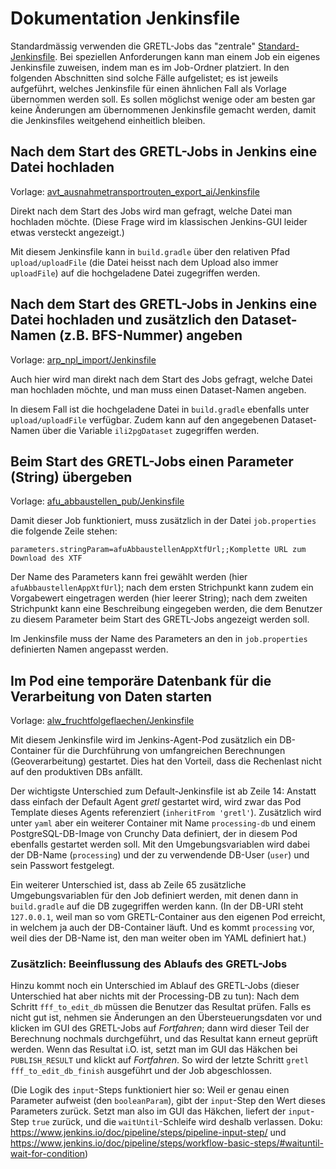 # Dokumentation Jenkinsfile

Standardmässig verwenden die GRETL-Jobs
das "zentrale" [Standard-Jenkinsfile](Jenkinsfile).
Bei speziellen Anforderungen kann man einem Job
ein eigenes Jenkinsfile zuweisen,
indem man es im Job-Ordner platziert.
In den folgenden Abschnitten sind solche Fälle aufgelistet;
es ist jeweils aufgeführt, welches Jenkinsfile für einen ähnlichen Fall
als Vorlage übernommen werden soll.
Es sollen möglichst wenige oder am besten gar keine Änderungen
am übernommenen Jenkinsfile gemacht werden,
damit die Jenkinsfiles weitgehend einheitlich bleiben.

## Nach dem Start des GRETL-Jobs in Jenkins eine Datei hochladen

Vorlage: [avt_ausnahmetransportrouten_export_ai/Jenkinsfile](avt_ausnahmetransportrouten_export_ai/Jenkinsfile)

Direkt nach dem Start des Jobs wird man gefragt,
welche Datei man hochladen möchte.
(Diese Frage wird im klassischen Jenkins-GUI leider etwas versteckt angezeigt.)

Mit diesem Jenkinsfile kann in `build.gradle`
über den relativen Pfad `upload/uploadFile`
(die Datei heisst nach dem Upload also immer `uploadFile`)
auf die hochgeladene Datei zugegriffen werden.

## Nach dem Start des GRETL-Jobs in Jenkins eine Datei hochladen und zusätzlich den Dataset-Namen (z.B. BFS-Nummer) angeben

Vorlage: [arp_npl_import/Jenkinsfile](arp_npl_import/Jenkinsfile)

Auch hier wird man direkt nach dem Start des Jobs gefragt,
welche Datei man hochladen möchte, und man muss einen Dataset-Namen angeben.

In diesem Fall ist die hochgeladene Datei in `build.gradle`
ebenfalls unter `upload/uploadFile` verfügbar.
Zudem kann auf den angegebenen Dataset-Namen
über die Variable `ili2pgDataset` zugegriffen werden.

## Beim Start des GRETL-Jobs einen Parameter (String) übergeben

Vorlage: [afu_abbaustellen_pub/Jenkinsfile](afu_abbaustellen_pub/Jenkinsfile)

Damit dieser Job funktioniert, muss zusätzlich in der Datei `job.properties`
die folgende Zeile stehen:

```
parameters.stringParam=afuAbbaustellenAppXtfUrl;;Komplette URL zum Download des XTF
```

Der Name des Parameters kann frei gewählt werden
(hier `afuAbbaustellenAppXtfUrl`);
nach dem ersten Strichpunkt kann zudem ein Vorgabewert eingetragen werden
(hier leerer String);
nach dem zweiten Strichpunkt kann eine Beschreibung eingegeben werden,
die dem Benutzer zu diesem Parameter
beim Start des GRETL-Jobs angezeigt werden soll.

Im Jenkinsfile muss der Name des Parameters an den
in `job.properties` definierten Namen angepasst werden.

## Im Pod eine temporäre Datenbank für die Verarbeitung von Daten starten

Vorlage: [alw_fruchtfolgeflaechen/Jenkinsfile](alw_fruchtfolgeflaechen/Jenkinsfile)

Mit diesem Jenkinsfile wird im Jenkins-Agent-Pod zusätzlich ein DB-Container
für die Durchführung von umfangreichen Berechnungen (Geoverarbeitung) gestartet.
Dies hat den Vorteil,
dass die Rechenlast nicht auf den produktiven DBs anfällt.

Der wichtigste Unterschied zum Default-Jenkinsfile ist ab Zeile 14:
Anstatt dass einfach der Default Agent *gretl* gestartet wird,
wird zwar das Pod Template dieses Agents referenziert (`inheritFrom 'gretl'`).
Zusätzlich wird unter `yaml` aber ein weiterer Container
mit Name `processing-db` und einem PostgreSQL-DB-Image
von Crunchy Data definiert,
der in diesem Pod ebenfalls gestartet werden soll.
Mit den Umgebungsvariablen wird dabei der DB-Name (`processing`)
und der zu verwendende DB-User (`user`) und sein Passwort festgelegt.

Ein weiterer Unterschied ist, dass ab Zeile 65 zusätzliche Umgebungsvariablen
für den Job definiert werden,
mit denen dann in `build.gradle` auf die DB zugegriffen werden kann.
(In der DB-URI steht `127.0.0.1`, weil man so vom GRETL-Container aus
den eigenen Pod erreicht, in welchem ja auch der DB-Container läuft.
Und es kommt `processing` vor, weil dies der DB-Name ist,
den man weiter oben im YAML definiert hat.)

### Zusätzlich: Beeinflussung des Ablaufs des GRETL-Jobs

Hinzu kommt noch ein Unterschied im Ablauf des GRETL-Jobs
(dieser Unterschied hat aber nichts mit der Processing-DB zu tun):
Nach dem Schritt `fff_to_edit_db`
müssen die Benutzer das Resultat prüfen.
Falls es nicht gut ist, nehmen sie Änderungen an den Übersteuerungsdaten vor
und klicken im GUI des GRETL-Jobs auf *Fortfahren*;
dann wird dieser Teil der Berechnung nochmals durchgeführt,
und das Resultat kann erneut geprüft werden.
Wenn das Resultat i.O. ist, setzt man im GUI das Häkchen bei `PUBLISH_RESULT`
und klickt auf *Fortfahren*.
So wird der letzte Schritt `gretl fff_to_edit_db_finish` ausgeführt
und der Job abgeschlossen.

(Die Logik des `input`-Steps funktioniert hier so:
Weil er genau einen Parameter aufweist (den `booleanParam`),
gibt der `input`-Step den Wert dieses Parameters zurück.
Setzt man also im GUI das Häkchen, liefert der `input`-Step `true` zurück,
und die `waitUntil`-Schleife wird deshalb verlassen.
Doku: https://www.jenkins.io/doc/pipeline/steps/pipeline-input-step/ und
https://www.jenkins.io/doc/pipeline/steps/workflow-basic-steps/#waituntil-wait-for-condition)
